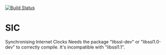 [![Build Status](https://travis-ci.org/CoNexDat/SIC.svg?branch=master)](https://travis-ci.org/CoNexDat/SIC)

# SIC
Synchronising Internet Clocks
Needs the package "libssl-dev" or "libssl1.0-dev" to correctly compile. It's incompatible with "libssl1.1".
